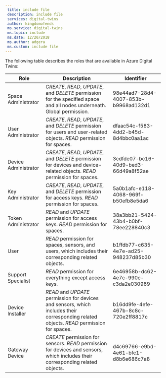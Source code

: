 ```yaml
---
 title: include file
 description: include file
 services: digital-twins
 author: kingdomofends
 ms.service: digital-twins
 ms.topic: include
 ms.date: 12/20/2018
 ms.author: adgera
 ms.custom: include file
---
```


The following table describes the roles that are available in Azure Digital Twins:

| **Role** | **Description** | **Identifier** |
| --- | --- | --- |
| Space Administrator | *CREATE*, *READ*, *UPDATE*, and *DELETE* permission for the specified space and all nodes underneath. Global permission. | 98e44ad7-28d4-4007-853b-b9968ad132d1 |
| User Administrator| *CREATE*, *READ*, *UPDATE*, and *DELETE* permission for users and user-related objects. *READ* permission for spaces. | dfaac54c-f583-4dd2-b45d-8d4bbc0aa1ac |
| Device Administrator | *CREATE*, *READ*, *UPDATE*, and *DELETE* permission for devices and device-related objects. *READ* permission for spaces. | 3cdfde07-bc16-40d9-bed3-66d49a8f52ae |
| Key Administrator | *CREATE*, *READ*, *UPDATE*, and *DELETE*  permission for access keys. *READ* permission for spaces. | 5a0b1afc-e118-4068-969f-b50efb8e5da6 |
| Token Administrator |  *READ* and *UPDATE* permission for access keys. *READ* permission for spaces. | 38a3bb21-5424-43b4-b0bf-78ee228840c3 |
| User |  *READ* permission for spaces, sensors, and users, which includes their corresponding related objects. | b1ffdb77-c635-4e7e-ad25-948237d85b30 |
| Support Specialist |  *READ* permission for everything except access keys. | 6e46958b-dc62-4e7c-990c-c3da2e030969 |
| Device Installer | *READ* and *UPDATE* permission for devices and sensors, which includes their corresponding related objects. *READ* permission for spaces. | b16dd9fe-4efe-467b-8c8c-720e2ff8817c |
| Gateway Device | *CREATE* permission for sensors. *READ* permission for devices and sensors, which includes their corresponding related objects. | d4c69766-e9bd-4e61-bfc1-d8b6e686c7a8 |